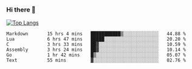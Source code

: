 ### Hi there 👋

<!--
**3Xpl0it3r/3Xpl0it3r** is a ✨ _special_ ✨ repository because its `README.md` (this file) appears on your GitHub profile.

Here are some ideas to get you started:

- 🔭 I’m currently working on ...
- 🌱 I’m currently learning ...
- 👯 I’m looking to collaborate on ...
- 🤔 I’m looking for help with ...
- 💬 Ask me about ...
- 📫 How to reach me: ...
- 😄 Pronouns: ...
- ⚡ Fun fact: ...
-->


[![Top Langs](https://github-readme-stats.vercel.app/api/top-langs/?username=3Xpl0it3r&layout=compact)](https://github.com/3Xpl0it3r/3Xpl0it3r)

<!--START_SECTION:waka-->

```text
Markdown       15 hrs 4 mins   ███████████▒░░░░░░░░░░░░░   44.88 %
Lua            6 hrs 47 mins   █████░░░░░░░░░░░░░░░░░░░░   20.20 %
C              3 hrs 33 mins   ██▓░░░░░░░░░░░░░░░░░░░░░░   10.59 %
Assembly       3 hrs 24 mins   ██▓░░░░░░░░░░░░░░░░░░░░░░   10.14 %
Go             1 hr 42 mins    █▒░░░░░░░░░░░░░░░░░░░░░░░   05.07 %
Text           55 mins         ▓░░░░░░░░░░░░░░░░░░░░░░░░   02.76 %
```

<!--END_SECTION:waka-->
